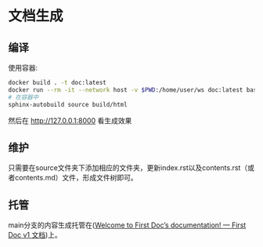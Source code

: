 # 文档生成

## 编译

使用容器:

```bash
docker build . -t doc:latest
docker run --rm -it --network host -v $PWD:/home/user/ws doc:latest bash
# 在容器中
sphinx-autobuild source build/html
```

然后在 http://127.0.0.1:8000 看生成效果

## 维护

只需要在source文件夹下添加相应的文件夹，更新index.rst以及contents.rst（或者contents.md）文件，形成文件树即可。

## 托管

main分支的内容生成托管在([Welcome to First Doc’s documentation! &mdash; First Doc v1 文档](https://diary-from-hang.readthedocs.io/zh-cn/latest/))上。


